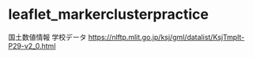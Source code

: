 # leaflet_markerclusterpractice
国土数値情報 学校データ https://nlftp.mlit.go.jp/ksj/gml/datalist/KsjTmplt-P29-v2_0.html
